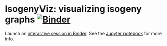 # IsogenyViz: visualizing isogeny graphs [![Binder](https://mybinder.org/badge_logo.svg)](https://mybinder.org/v2/gh/defeo/IsogenyViz.jl/master)

Launch an [interactive session in
Binder](https://mybinder.org/v2/gh/defeo/IsogenyViz.jl/master). See
the [Jupyter notebook](README.ipynb) for more info.
